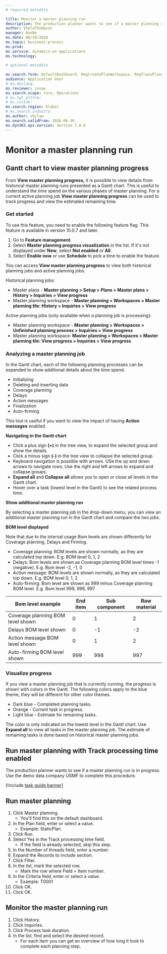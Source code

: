 ```yaml
--- 
# required metadata 
 
title: Monitor a master planning run
description: The production planner wants to see if a master planning run is in progress. 
author: ShylaThompson
manager: AnnBe 
ms.date: 08/29/2018
ms.topic: business-process 
ms.prod:  
ms.service: dynamics-ax-applications 
ms.technology:  
 
# optional metadata 
 
ms.search.form: DefaultDashboard, ReqCreatePlanWorkspace, ReqTransPlanCard, SysQueryForm, InventItemIdLookupSimple, ReqLog, ReqProcessTaskTrace   
audience: Application User 
# ms.devlang:  
ms.reviewer: josaw
ms.search.scope: Core, Operations 
# ms.tgt_pltfrm:  
# ms.custom:  
ms.search.region: Global
# ms.search.industry: 
ms.author: shylaw
ms.search.validFrom: 2016-06-30 
ms.dyn365.ops.version: Version 7.0.0 
---
```

# Monitor a master planning run

## Gantt chart to view master planning progress

From **View master planning progress,** it is possible to view details from historical master planning runs presented as a Gantt chart. This is useful to understand the time spend on the various phases of master planning. For a current active planning job **View master planning progress** can be used to track progress and view the estimated remaining time.

### Get started

To use this feature, you need to enable the following feature flag. This feature is available in version 10.0.7 and later.

1. Go to **Feature management**.
2. Select **Master planning progress visualization** in the list. If it's not displayed under **New**, select **Not enabled** or **All**.
3. Select **Enable now** or use **Schedule** to pick a time to enable the feature.

You can access **View master planning progress** to view both historical planning jobs and active planning jobs.

Historical planning jobs:

- Master plans - **Master planning > Setup > Plans > Master plans > History > Inquiries > View progress**
- Master planning workspace - **Master planning > Workspaces > Master planning tile: History > Inquiries > View progress**

Active planning jobs (only available when a planning job is processing):

- Master planning workspace - **Master planning > Workspaces > Unfinished planning process > Inquiries > View progress**
- Master planning workspace: **Master planning > Workspaces > Master planning tile: View progress > Inquiries > View progress**

### Analyzing a master planning job

In the Gantt chart, each of the following planning processes can be expanded to show additional details about the time spend.

- Initializing
- Deleting and inserting data
- Coverage planning
- Delays
- Action messages
- Finalization
- Auto-firming

This tool is useful if you want to view the impact of having **Action messages** enabled.

**Navigating in the Gantt chart**

- Click a plus sign **(+)** in the tree view, to expand the selected group and show the details.
- Click a minus sign **(-)** in the tree view to collapse the selected group.
- Keyboard navigation is possible with arrows. USe the up and down arrows to navigate rows. Use the right and left arrows to expand and collapse groups.
- **Expand all** and **Collapse all** allows you to open or close all levels in the Gantt chart.
- Hover over a task (lowest level in the Gantt) to see the related process time.

**Show additional master planning run**

By selecting a master planning job in the drop-down menu, you can view an additional master planning run in the Gantt chart and compare the two jobs.

**BOM level displayed**

Note that due to the internal usage Bom levels are shown differently for Coverage planning, Delays and Firming.

- Coverage planning: BOM levels are shown normally, as they are calculated top down. E.g. BOM level 0, 1, 2
- Delays: Bom levels are shown as Coverage planning BOM level times -1 (negative). E.g. Bom level  -2, -1, 0
- Action message: BOM levels are shown normally, as they are calculated top down. E.g. BOM level 0, 1, 2
- Auto-firming: Bom level are shown as 999 minus Coverage planning BOM level. E.g. Bom level 999, 998, 997

| Bom level example | End item | Sub component | Raw material |
| --- | --- | --- | --- |
| Coverage planning BOM level shown | 0 | 1 | 2 |
| Delays BOM level shown | 0 | -1 | -2 |
| Action message BOM level shown | 0 | 1 | 2 |
| Auto-firming BOM level shown | 999 | 998 | 997 |

### Visualize progress

If you view a master planning job that is currently running, the progress is shown with colors in the Gantt. The following colors apply to the blue theme, they will be different for other color themes.

- Dark blue - Completed planning tasks.
- Orange - Current task in progress.
- Light blue - Estimate for remaining tasks.

The color is only indicated on the lowest level in the Gantt chart. Use **Expand all** to view all tasks in the master planning job. The estimate of remaining tasks is done based on historical master planning jobs.

## Run master planning with Track processing time enabled

The production planner wants to see if a master planning run is in progress. Use the demo data company USMF to complete this procedure.

[!include [task guide banner](../../includes/task-guide-banner.md)]

## Run master planning
1. Click Master planning.
    * You'll find this on the default dashboard.  
2. In the Plan field, enter or select a value.
    * Example: StaticPlan  
3. Click Run.
4. Select Yes in the Track processing time field.
    * If the field is already selected, skip this step.  
5. In the Number of threads field, enter a number.
6. Expand the Records to include section.
7. Click Filter.
8. In the list, mark the selected row.
    * Mark the row where Field = Item number.  
9. In the Criteria field, enter or select a value.
    * Example: T0001  
10. Click OK.
11. Click OK.

## Monitor the master planning run
1. Click History.
2. Click Inquiries.
3. Click Process task duration.
4. In the list, find and select the desired record.
    * For each item you can get an overview of how long it took to complete each planning step.  

